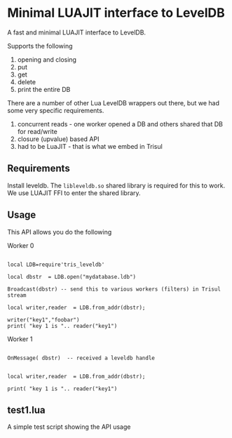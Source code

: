 Minimal LUAJIT interface to LevelDB 
================================

A fast and minimal LUAJIT interface to LevelDB. 

Supports the following 

1. opening and closing 
2. put 
3. get
4. delete
5. print the entire DB 


There are a number of other Lua LevelDB wrappers out there, but we had some very specific requirements.

1. concurrent reads - one worker opened a DB and others shared that DB for read/write
2. closure (upvalue) based API 
3. had to be LuaJIT - that is what we embed in Trisul 


Requirements
------------

Install leveldb. The `libleveldb.so`  shared library is required for this to work. 
We use LUAJIT FFI to enter the shared library.


Usage
-----
This API allows you do the following 

Worker 0

````

local LDB=require'tris_leveldb'

local dbstr  = LDB.open("mydatabase.ldb")

Broadcast(dbstr) -- send this to various workers (filters) in Trisul stream 

local writer,reader  = LDB.from_addr(dbstr);

writer("key1","foobar")
print( "key 1 is ".. reader("key1")

````

Worker 1

````

OnMessage( dbstr)  -- received a leveldb handle 


local writer,reader  = LDB.from_addr(dbstr);

print( "key 1 is ".. reader("key1")

````



test1.lua
---------

A simple test script showing the API usage 


